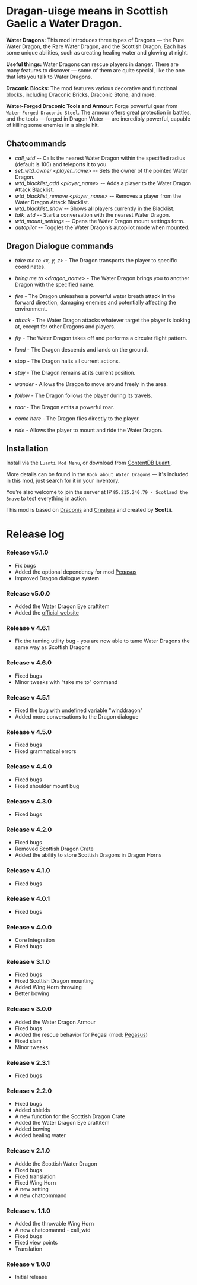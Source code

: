 # Dragan-uisge means in Scottish Gaelic a Water Dragon.

**Water Dragons:**
This mod introduces three types of Dragons — the Pure Water Dragon, the Rare Water Dragon, and the Scottish Dragon. Each has some unique abilities, such as creating healing water and glowing at night.

**Useful things:**
Water Dragons can rescue players in danger. There are many features to discover — some of them are quite special, like the one that lets you talk to Water Dragons.

**Draconic Blocks:**
The mod features various decorative and functional blocks, including Draconic Bricks, Draconic Stone, and more.

**Water-Forged Draconic Tools and Armour:**
Forge powerful gear from `Water-Forged Draconic Steel`. The armour offers great protection in battles, and the tools — forged in Dragon Water — are incredibly powerful, capable of killing some enemies in a single hit.

## Chatcommands
- *call_wtd <radius>*   --   Calls the nearest Water Dragon within the specified radius (default is 100) and teleports it to you.
- *set_wtd_owner <player_name>*   --   Sets the owner of the pointed Water Dragon.
- *wtd_blacklist_add <player_name>*   --   Adds a player to the Water Dragon Attack Blacklist.
- *wtd_blacklist_remove <player_name>*   --   Removes a player from the Water Dragon Attack Blacklist.
- *wtd_blacklist_show*   --   Shows all players currently in the Blacklist.
- *talk_wtd*   --   Start a conversation with the nearest Water Dragon.
- *wtd_mount_settings*   --   Opens the Water Dragon mount settings form.
- *autopilot*   --   Toggles the Water Dragon’s autopilot mode when mounted.


## Dragon Dialogue commands
- *take me to <x, y, z>* - The Dragon transports the player to specific coordinates.
- *bring me to <dragon_name>* - The Water Dragon brings you to another Dragon with the specified name.
- *fire* - The Dragon unleashes a powerful water breath attack in the forward direction, damaging enemies and potentially affecting the environment.
- *attack* - The Water Dragon attacks whatever target the player is looking at, except for other Dragons and players.
- *fly* - The Water Dragon takes off and performs a circular flight pattern.
- *land* - The Dragon descends and lands on the ground.
	
- stop - The Dragon halts all current actions.
- *stay* - The Dragon remains at its current position.
- *wander* - Allows the Dragon to move around freely in the area.
- *follow* - The Dragon follows the player during its travels.
- *roar* - The Dragon emits a powerful roar.
- *come here* - The Dragon flies directly to the player.
- *ride* - Allows the player to mount and ride the Water Dragon.
	
	
## Installation
Install via the `Luanti Mod Menu`, or download from [ContentDB Luanti](https://content.luanti.org.packages/homiak/waterdragon/).

More details can be found in the `Book about Water Dragons` — it's included in this mod, just search for it in your inventory.

You’re also welcome to join the server at IP `85.215.240.79 - Scotland the Brave` to test everything in action.

This mod is based on [Draconis](https://github.com/ElCeejo/draconis) and [Creatura](https://github.com/ElCeejo/creatura) and created by **Scottii**.

# Release log

### Release v5.1.0
- Fix bugs
- Added the optional dependency for mod [Pegasus](https://content.luanti.org/packages/margo/pegasus/)
- Improved Dragon dialogue system

### Release v5.0.0
- Added the Water Dragon Eye craftitem
- Added the [official website](https://homiak.github.io/waterdragon/)

### Release v 4.6.1
- Fix the taming utility bug - you are now able to tame Water Dragons the same way as Scottish Dragons
	
### Release v 4.6.0
- Fixed bugs
- Minor tweaks with "take me to" command

### Release v 4.5.1
- Fixed the bug with undefined variable "winddragon"
- Added more conversations to the Dragon dialogue
	
### Release v 4.5.0
- Fixed bugs
- Fixed grammatical errors

### Release v 4.4.0
- Fixed bugs
- Fixed shoulder mount bug

### Release v 4.3.0
- Fixed bugs

### Release v 4.2.0
- Fixed bugs
- Removed Scottish Dragon Crate
- Added the ability to store Scottish Dragons in Dragon Horns

### Release v 4.1.0
- Fixed bugs

### Release v 4.0.1
- Fixed bugs

### Release v 4.0.0
- Core Integration
- Fixed bugs

### Release v 3.1.0
- Fixed bugs
- Fixed Scottish Dragon mounting
- Added Wing Horn throwing
- Better bowing

### Release v 3.0.0
- Added the Water Dragon Armour
- Fixed bugs
- Added the rescue behavior for Pegasi (mod: [Pegasus](https://content.luanti.org/packages/margo/pegasus/))
- Fixed slam
- Minor tweaks

### Release v 2.3.1
- Fixed bugs

### Release v 2.2.0
- Fixed bugs
- Added shields
- A new function for the Scottish Dragon Crate
- Added the Water Dragon Eye craftitem
- Added bowing
- Added healing water

### Release v 2.1.0
- Addde the Scottish Water Dragon
- Fixed bugs
- Fixed translation
- Fixed Wing Horn
- A new setting
- A new chatcommand

### Release v. 1.1.0
- Added the throwable Wing Horn
- A new chatcomannd - call_wtd
- Fixed bugs
- Fixed view points
- Translation

### Release v 1.0.0
- Initial release
